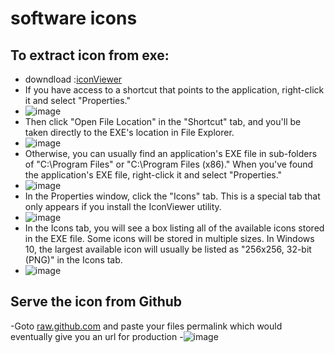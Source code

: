 # software icons

## To extract icon from exe: 

  - downdload :[iconViewer](https://www.botproductions.com/iconview/download/IconViewer3.02-Setup-x64.exe)
  - If you have access to a shortcut that points to the application, right-click it and select "Properties."
  - ![image](https://github.com/vijaidjearam/softwareicons/assets/1507737/b4dd7bc6-3cca-435b-9690-59de8f299432)
  - Then click "Open File Location" in the "Shortcut" tab, and you'll be taken directly to the EXE's location in File Explorer.
  - ![image](https://github.com/vijaidjearam/softwareicons/assets/1507737/0abb28c9-a6b3-426e-9ff9-11cba67fda2d)
  - Otherwise, you can usually find an application's EXE file in sub-folders of "C:\Program Files" or "C:\Program Files (x86)." When you've found the application's EXE file, right-click it and select "Properties."
  - ![image](https://github.com/vijaidjearam/softwareicons/assets/1507737/1187070b-a879-4c65-8080-0f49bde8aabf)
  - In the Properties window, click the "Icons" tab. This is a special tab that only appears if you install the IconViewer utility.
  - ![image](https://github.com/vijaidjearam/softwareicons/assets/1507737/722848f7-fa80-4cbf-b18c-a1041e5205b8)
  - In the Icons tab, you will see a box listing all of the available icons stored in the EXE file. Some icons will be stored in multiple sizes. In Windows 10, the largest available icon will usually be listed as "256x256, 32-bit (PNG)" in the Icons tab.
  - ![image](https://github.com/vijaidjearam/softwareicons/assets/1507737/b27d346a-47aa-4a4c-9066-32bdf5113dba)

## Serve the icon from Github

-Goto [raw.github.com](https://raw.githack.com/) and paste your files permalink which would eventually give you an url for production
-![image](https://github.com/vijaidjearam/softwareicons/assets/1507737/9aa83249-1702-4be9-a1fe-58b96885cd07)

